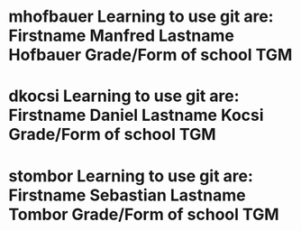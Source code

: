 mhofbauer
Learning to use git are:
Firstname 	Manfred
Lastname	Hofbauer
Grade/Form of school	TGM
===========================

dkocsi
Learning to use git are:
Firstname 	Daniel
Lastname	Kocsi
Grade/Form of school	TGM
===========================

stombor
Learning to use git are:
Firstname 	Sebastian
Lastname	Tombor
Grade/Form of school	TGM
===========================

